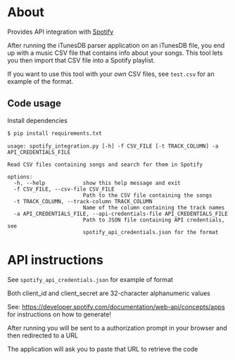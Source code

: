 # About

Provides API integration with [Spotify](https://en.wikipedia.org/wiki/Spotify)

After running the iTunesDB parser application on an iTunesDB file, you end up with a music CSV file that contains info about your songs. This tool lets you then import that CSV file into a Spotify playlist.

If you want to use this tool with your _own_ CSV files, see `test.csv` for an example of the format.

## Code usage

Install dependencies

```bash
$ pip install requirements.txt
```

```
usage: spotify_integration.py [-h] -f CSV_FILE [-t TRACK_COLUMN] -a API_CREDENTIALS_FILE

Read CSV files containing songs and search for them in Spotify

options:
  -h, --help            show this help message and exit
  -f CSV_FILE, --csv-file CSV_FILE
                        Path to the CSV file containing the songs
  -t TRACK_COLUMN, --track-column TRACK_COLUMN
                        Name of the column containing the track names
  -a API_CREDENTIALS_FILE, --api-credentials-file API_CREDENTIALS_FILE
                        Path to JSON file containing API credentials, see
                        spotify_api_credentials.json for the format
```

# API instructions

See `spotify_api_credentials.json` for example of format

Both client_id and client_secret are 32-character alphanumeric values

See: https://developer.spotify.com/documentation/web-api/concepts/apps
for instructions on how to generate!

After running you will be sent to a authorization prompt in your browser and then redirected to a URL

The application will ask you to paste that URL to retrieve the code

